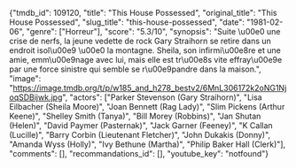 {"tmdb_id": 109120, "title": "This House Possessed", "original_title": "This House Possessed", "slug_title": "this-house-possessed", "date": "1981-02-06", "genre": ["Horreur"], "score": "5.3/10", "synopsis": "Suite \u00e0 une crise de nerfs, la jeune vedette de rock Gary Straihorn se retire dans un endroit isol\u00e9 \u00e0 la montagne. Sheila, son infirmi\u00e8re et une amie, emm\u00e9nage avec lui, mais elle est tr\u00e8s vite effray\u00e9e par une force sinistre qui semble se r\u00e9pandre dans la maison.", "image": "https://image.tmdb.org/t/p/w185_and_h278_bestv2/6MnL306172k2oNG1NjoqSDBijwk.jpg", "actors": ["Parker Stevenson (Gary Straihorn)", "Lisa Eilbacher (Sheila Moore)", "Joan Bennett (Rag Lady)", "Slim Pickens (Arthur Keene)", "Shelley Smith (Tanya)", "Bill Morey (Robbins)", "Jan Shutan (Helen)", "David Paymer (Pasternak)", "Jack Garner (Feeney)", "K Callan (Lucille)", "Barry Corbin (Lieutenant Fletcher)", "John Dukakis (Donny)", "Amanda Wyss (Holly)", "Ivy Bethune (Martha)", "Philip Baker Hall (Clerk)"], "comments": [], "recommandations_id": [], "youtube_key": "notfound"}